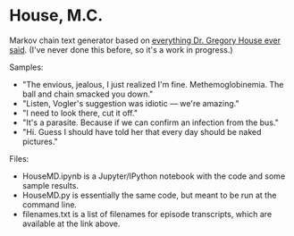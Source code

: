 # House, M.C.
Markov chain text generator based on [everything Dr. Gregory House ever said](http://clinic-duty.livejournal.com/12225.html). (I've never done this before, so it's a work in progress.)

Samples:
* "The envious, jealous, I just realized I'm fine. Methemoglobinemia. The ball and
chain smacked you down."
* "Listen, Vogler's suggestion was idiotic — we're amazing."
* "I need to look there, cut it off."
* "It's a parasite. Because if we can confirm an infection from the bus."
* "Hi. Guess I should have told her that every day should be naked pictures."


Files:
* HouseMD.ipynb is a Jupyter/IPython notebook with the code and some sample results.
* HouseMD.py is essentially the same code, but meant to be run at the command line.
* filenames.txt is a list of filenames for episode transcripts, which are available at the link above.
